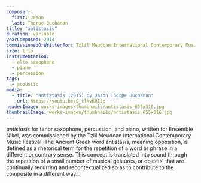 ```yaml
---
composer:
  first: Jason
  last: Thorpe Buchanan
title: "antistasis"
duration: variable
yearComposed: 2014
commissionedOrWrittenFor: Tzlil Meudcan International Contemporary Music Festival & Ensemble Nikel
size: trio
instrumentation:
  - alto saxophone
  - piano
  - percussion
tags:
  - acoustic
media:
  - title: "antistasis (2015) by Jason Thorpe Buchanan"
    url: https://youtu.be/S_tlkvKRIJc
headerImage: works-images/thumbnails/antistasis_655x316.jpg
thumbnailImage: works-images/thumbnails/antistasis_655x316.jpg
---
```


<em>antistasis</em> for tenor saxophone, percussion, and piano, written for Ensemble Nikel, was commissioned by the Tzlil Meudcan International Contemporary Music Festival. The Ancient Greek word antistasis, meaning opposition, is defined as a rhetorical term for the repetition of a word or phrase in a different or contrary sense. This concept is translated into sound through the repetition of a small number of musical gestures, or objects, that are continually recurring and recontextualized so as to contribute to the composite in a different way...
